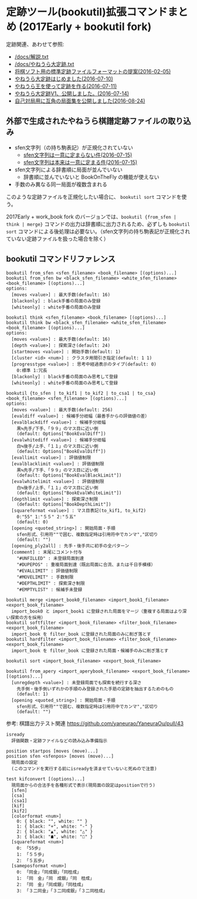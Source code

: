 <!-- Markdown -->
# 定跡ツール(bookutil)拡張コマンドまとめ (2017Early + bookutil fork)

定跡関連、あわせて参照:
- [/docs/解説.txt](https://github.com/yaneurao/YaneuraOu/blob/master/docs/%E8%A7%A3%E8%AA%AC.txt)
- [/docs/やねうら大定跡.txt](https://github.com/yaneurao/YaneuraOu/blob/master/docs/%E3%82%84%E3%81%AD%E3%81%86%E3%82%89%E5%A4%A7%E5%AE%9A%E8%B7%A1.txt)
- [将棋ソフト用の標準定跡ファイルフォーマットの提案(2016-02-05)](http://yaneuraou.yaneu.com/2016/02/05/%E5%B0%86%E6%A3%8B%E3%82%BD%E3%83%95%E3%83%88%E7%94%A8%E3%81%AE%E6%A8%99%E6%BA%96%E5%AE%9A%E8%B7%A1%E3%83%95%E3%82%A1%E3%82%A4%E3%83%AB%E3%83%95%E3%82%A9%E3%83%BC%E3%83%9E%E3%83%83%E3%83%88%E3%81%AE/)
- [やねうら大定跡はじめました(2016-07-10)](http://yaneuraou.yaneu.com/2016/07/10/%E3%82%84%E3%81%AD%E3%81%86%E3%82%89%E5%A4%A7%E5%AE%9A%E8%B7%A1%E3%81%AF%E3%81%98%E3%82%81%E3%81%BE%E3%81%97%E3%81%9F/)
- [やねうら王を使って定跡を作る(2016-07-11)](http://yaneuraou.yaneu.com/2016/07/11/%E3%82%84%E3%81%AD%E3%81%86%E3%82%89%E7%8E%8B%E3%82%92%E4%BD%BF%E3%81%A3%E3%81%A6%E5%AE%9A%E8%B7%A1%E3%82%92%E4%BD%9C%E3%82%8B/)
- [やねうら大定跡V1、公開しました。(2016-07-14)](http://yaneuraou.yaneu.com/2016/07/14/%E3%82%84%E3%81%AD%E3%81%86%E3%82%89%E5%A4%A7%E5%AE%9A%E8%B7%A1v1%E3%80%81%E5%85%AC%E9%96%8B%E3%81%97%E3%81%BE%E3%81%97%E3%81%9F%E3%80%82/)
- [自己対局用に互角の局面集を公開しました(2016-08-24)](http://yaneuraou.yaneu.com/2016/08/24/%E8%87%AA%E5%B7%B1%E5%AF%BE%E5%B1%80%E7%94%A8%E3%81%AB%E4%BA%92%E8%A7%92%E3%81%AE%E5%B1%80%E9%9D%A2%E9%9B%86%E3%82%92%E5%85%AC%E9%96%8B%E3%81%97%E3%81%BE%E3%81%97%E3%81%9F/)

## 外部で生成されたやねうら棋譜定跡ファイルの取り込み

- sfen文字列（の持ち駒表記）が正規化されていない
  - [sfen文字列は一意に定まらない件(2016-07-15)](http://yaneuraou.yaneu.com/2016/07/15/sfen%E6%96%87%E5%AD%97%E5%88%97%E3%81%AF%E4%B8%80%E6%84%8F%E3%81%AB%E5%AE%9A%E3%81%BE%E3%82%89%E3%81%AA%E3%81%84%E4%BB%B6/)
  - [sfen文字列は本来は一意に定まる件(2016-07-15)](http://yaneuraou.yaneu.com/2016/07/15/sfen%E6%96%87%E5%AD%97%E5%88%97%E3%81%AF%E6%9C%AC%E6%9D%A5%E3%81%AF%E4%B8%80%E6%84%8F%E3%81%AB%E5%AE%9A%E3%81%BE%E3%82%8B%E4%BB%B6/)
- sfen文字列による辞書順に局面が並んでいない
  - 辞書順に並んでいないと BookOnTheFly の機能が使えない
- 手数のみ異なる同一局面が複数含まれる

このような定跡ファイルを正規化したい場合に、 `bookutil sort` コマンドを使う。

2017Early + work_book fork のバージョンでは、`bookutil {from_sfen | think | merge}` コマンドの出力は辞書順に出力されるため、必ずしも `bookutil sort` コマンドによる後処理は必要ない。（sfen文字列の持ち駒表記が正規化されていない定跡ファイルを扱った場合を除く）

## bookutil コマンドリファレンス

```
bookutil from_sfen <sfen_filename> <book_filename> [(options)...]
bookutil from_sfen bw <black_sfen_filename> <white_sfen_filename> <book_filename> [(options)...]
options:
  [moves <value>] : 最大手数(default: 16)
  [blackonly] : black手番の局面のみ登録
  [whiteonly] : white手番の局面のみ登録

bookutil think <sfen_filename> <book_filename> [(options)...]
bookutil think bw <black_sfen_filename> <white_sfen_filename> <book_filename> [(options)...]
options:
  [moves <value>] : 最大手数(default: 16)
  [depth <value>] : 探索深さ(default: 24)
  [startmoves <value>] : 開始手数(default: 1)
  [cluster <id> <num>] : クラスタ用間引き指定(default: 1 1)
  [progresstype <value>] : 思考中経過表示のタイプ(default: 0)
    0:標準 1:冗長
  [blackonly] : black手番の局面のみ思考して登録
  [whiteonly] : white手番の局面のみ思考して登録

bookutil {to_sfen | to_kif1 | to_kif2 | to_csa1 | to_csa} <book_filename> <sfen_filename> [(options)...]
options:
  [moves <value>] : 最大手数(default: 256)
  [evaldiff <value>] : 候補手分岐幅（最善手からの評価値の差）
  [evalblackdiff <value>] : 候補手分岐幅
    黒≒先手/下手、「９９」のマス目に近い側
    (default: Options["BookEvalDiff"])
  [evalwhitediff <value>] : 候補手分岐幅
    白≒後手/上手、「１１」のマス目に近い側
    (default: Options["BookEvalDiff"])
  [evallimit <value>] : 評価値制限
  [evalblacklimit <value>] : 評価値制限
    黒≒先手/下手、「９９」のマス目に近い側
    (default: Options["BookEvalBlackLimit"])
  [evalwhitelimit <value>] : 評価値制限
    白≒後手/上手、「１１」のマス目に近い側
    (default: Options["BookEvalWhiteLimit"])
  [depthlimit <value>] : 探索深さ制限
    (default: Options["BookDepthLimit"])
  [squareformat <value>] : マス目表記(to_kif1, to_kif2)
    0:"55" 1:"５５" 2:"５五"
    (default: 0)
  [opening <quoted_string>] : 開始局面・手順
    sfen形式、引用符""で囲む、複数指定時は引用符中でカンマ","区切り
    (default: "")
  [opening_ply2all] : 先手・後手共に初手の全パターン
  [comment] : 末尾にコメント付与
    "#UNFILLED" : 未登録局面到達
    "#DUPEPOS" : 重複局面到達（既出局面に合流、または千日手模様）
    "#EVALLIMIT" : 評価値制限
    "#MOVELIMIT" : 手数制限
    "#DEPTHLIMIT" : 探索深さ制限
    "#EMPTYLIST" : 候補手未登録

bookutil merge <import_book0_filename> <import_book1_filename> <export_book_filename>
  import_book0 と import_book1 に登録された局面をマージ（重複する局面はより深い探索の方を採用）
bookutil softfilter <import_book_filename> <filter_book_filename> <export_book_filename>
  import_book を filter_book に登録された局面のみに削ぎ落とす
bookutil hardfilter <import_book_filename> <filter_book_filename> <export_book_filename>
  import_book を filter_book に登録された局面・候補手のみに削ぎ落とす

bookutil sort <import_book_filename> <export_book_filename>

bookutil from_apery <import_aperybook_filename> <export_book_filename> [(options)...]
  [unregdepth <value>] : 未登録局面でも探索を続行する深さ
    先手側・後手側いずれかの手順のみ登録された手筋の定跡を抽出するためのもの
    (default: 1)
  [opening <quoted_string>] : 開始局面・手順
    sfen形式、引用符""で囲む、複数指定時は引用符中でカンマ","区切り
    (default: "")
```

参考: 棋譜出力テスト関連
https://github.com/yaneurao/YaneuraOu/pull/43

```
isready
  評価関数・定跡ファイルなどの読み込み準備指示

position startpos [moves (move)...]
position sfen <sfenpos> [moves (move)...]
  現局面の設定
  (このコマンドを実行する前にisreadyを済ませていないと死ぬので注意)

test kifconvert [(options)...]
  現局面からの合法手を各種形式で表示(現局面の設定はpositionで行う)
  [sfen]
  [csa]
  [csa1]
  [kif]
  [kif2]
  [colorformat <num>]
    0: { black: "", white: "" }
    1: { black: "+", white: "-" }
    2: { black: "▲", white: "△" }
    3: { black: "☗", white: "☖" }
  [squareformat <num>]
    0: 「55歩」
    1: 「５５歩」
    2: 「５五歩」
  [sameposformat <num>]
    0: 「同金」「同成銀」「同桂成」
    1: 「同　金」「同　成銀」「同　桂成」
    2: 「同　金」「同成銀」「同桂成」
    3: 「３二同金」「３二同成銀」「３二同桂成」
```
